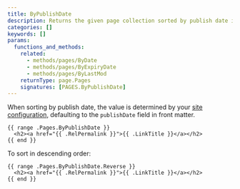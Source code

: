 ```yaml
---
title: ByPublishDate
description: Returns the given page collection sorted by publish date in ascending order.
categories: []
keywords: []
params:
  functions_and_methods:
    related:
      - methods/pages/ByDate
      - methods/pages/ByExpiryDate
      - methods/pages/ByLastMod
    returnType: page.Pages
    signatures: [PAGES.ByPublishDate]
---
```


When sorting by publish date, the value is determined by your [site configuration], defaulting to the `publishDate` field in front matter.

[site configuration]: /configuration/front-matter/#dates

```go-html-template
{{ range .Pages.ByPublishDate }}
  <h2><a href="{{ .RelPermalink }}">{{ .LinkTitle }}</a></h2>
{{ end }}
```

To sort in descending order:

```go-html-template
{{ range .Pages.ByPublishDate.Reverse }}
  <h2><a href="{{ .RelPermalink }}">{{ .LinkTitle }}</a></h2>
{{ end }}
```

